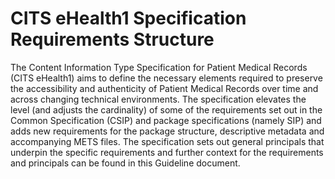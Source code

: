 # CITS eHealth1 Specification Requirements Structure

The Content Information Type Specification for Patient Medical Records (CITS eHealth1) aims to define the necessary elements required to preserve the accessibility and authenticity of Patient Medical Records over time and across changing technical environments. The specification elevates the level (and adjusts the cardinality) of some of the requirements set out in the Common Specification (CSIP) and package specifications (namely SIP) and adds new requirements for the package structure, descriptive metadata and accompanying METS files. The specification sets out general principals that underpin the specific requirements and further context for the requirements and principals can be found in this  Guideline document.
